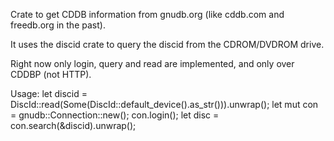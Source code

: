 Crate to get CDDB information from gnudb.org (like cddb.com and freedb.org in the past).

It uses the discid crate to query the discid from the CDROM/DVDROM drive.

Right now only login, query and read are implemented, and only over CDDBP (not HTTP).

Usage:
let discid = DiscId::read(Some(DiscId::default_device().as_str())).unwrap();
let mut con = gnudb::Connection::new();
con.login();
let disc = con.search(&discid).unwrap();